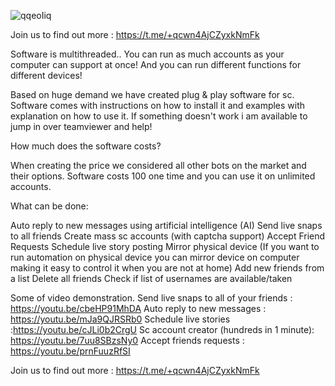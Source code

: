 ![qqeoIiq](https://user-images.githubusercontent.com/110060787/181098795-394f133d-563a-4183-86a8-e82c977d0690.jpeg)


Join us to find out more : https://t.me/+qcwn4AjCZyxkNmFk

Software is multithreaded.. You can run as much accounts as your computer can support at once! And you can run different functions for different devices!

Based on huge demand we have created plug & play software for sc. Software comes with instructions on how to install it and examples with explanation on how to use it. If something doesn't work i am available to jump in over teamviewer and help!

How much does the software costs?

When creating the price we considered all other bots on the market and their options. Software costs 100 one time and you can use it on unlimited accounts.

What can be done:

Auto reply to new messages using artificial intelligence (AI) Send live snaps to all friends Create mass sc accounts (with captcha support) Accept Friend Requests Schedule live story posting Mirror physical device (If you want to run automation on physical device you can mirror device on computer making it easy to control it when you are not at home) Add new friends from a list Delete all friends Check if list of usernames are available/taken

Some of video demonstration. Send live snaps to all of your friends : https://youtu.be/cbeHP91MhDA Auto reply to new messages : https://youtu.be/mJa9QJRSRb0 Schedule live stories :https://youtu.be/cJLi0b2CrgU Sc account creator (hundreds in 1 minute): https://youtu.be/7uu8SBzsNy0 Accept friends requests : https://youtu.be/prnFuuzRfSI

Join us to find out more : https://t.me/+qcwn4AjCZyxkNmFk
